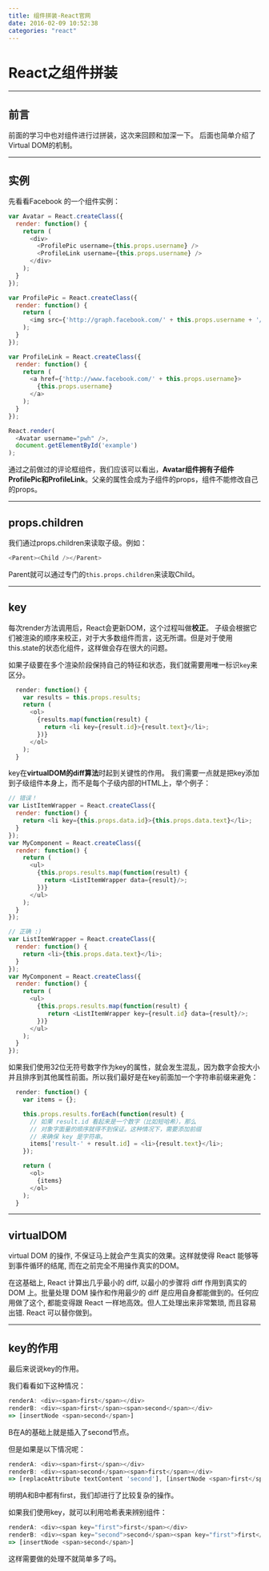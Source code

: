 ```yaml
---
title: 组件拼装-React官网
date: 2016-02-09 10:52:38
categories: "react"
---
```

# React之组件拼装


---

## **前言**

前面的学习中也对组件进行过拼装，这次来回顾和加深一下。
后面也简单介绍了Virtual DOM的机制。

---

## **实例**

先看看Facebook 的一个组件实例：

``` javascript
var Avatar = React.createClass({
  render: function() {
    return (
      <div>
        <ProfilePic username={this.props.username} />
        <ProfileLink username={this.props.username} />
      </div>
    );
  }
});

var ProfilePic = React.createClass({
  render: function() {
    return (
      <img src={'http://graph.facebook.com/' + this.props.username + '/picture'} />
    );
  }
});

var ProfileLink = React.createClass({
  render: function() {
    return (
      <a href={'http://www.facebook.com/' + this.props.username}>
        {this.props.username}
      </a>
    );
  }
});

React.render(
  <Avatar username="pwh" />,
  document.getElementById('example')
);

```

通过之前做过的评论框组件，我们应该可以看出，**Avatar组件拥有子组件ProfilePic和ProfileLink**。父亲的属性会成为子组件的props，组件不能修改自己的props。

---
## **props.children**

我们通过props.children来读取子级。例如：

``` javascript
<Parent><Child /></Parent>
```

Parent就可以通过专门的`this.props.children`来读取Child。

---

## **key**

每次render方法调用后，React会更新DOM，这个过程叫做**校正**。
子级会根据它们被渲染的顺序来校正，对于大多数组件而言，这无所谓。但是对于使用this.state的状态化组件，这样做会存在很大的问题。

如果子级要在多个渲染阶段保持自己的特征和状态，我们就需要用唯一标识`key`来区分。

``` javascript
  render: function() {
    var results = this.props.results;
    return (
      <ol>
        {results.map(function(result) {
          return <li key={result.id}>{result.text}</li>;
        })}
      </ol>
    );
  }
```

key在**virtualDOM的diff算法**时起到关键性的作用。
我们需要一点就是把key添加到子级组件本身上，而不是每个子级内部的HTML上，举个例子：

``` javascript
// 错误！
var ListItemWrapper = React.createClass({
  render: function() {
    return <li key={this.props.data.id}>{this.props.data.text}</li>;
  }
});
var MyComponent = React.createClass({
  render: function() {
    return (
      <ul>
        {this.props.results.map(function(result) {
          return <ListItemWrapper data={result}/>;
        })}
      </ul>
    );
  }
});

// 正确 :)
var ListItemWrapper = React.createClass({
  render: function() {
    return <li>{this.props.data.text}</li>;
  }
});
var MyComponent = React.createClass({
  render: function() {
    return (
      <ul>
        {this.props.results.map(function(result) {
           return <ListItemWrapper key={result.id} data={result}/>;
        })}
      </ul>
    );
  }
});
```

如果我们使用32位无符号数字作为key的属性，就会发生混乱，因为数字会按大小并且排序到其他属性前面。所以我们最好是在key前面加一个字符串前缀来避免：

``` javascript
  render: function() {
    var items = {};

    this.props.results.forEach(function(result) {
      // 如果 result.id 看起来是一个数字（比如短哈希），那么
      // 对象字面量的顺序就得不到保证。这种情况下，需要添加前缀
      // 来确保 key 是字符串。
      items['result-' + result.id] = <li>{result.text}</li>;
    });

    return (
      <ol>
        {items}
      </ol>
    );
  }
```
  
  
---

## **virtualDOM**

virtual DOM 的操作, 不保证马上就会产生真实的效果。这样就使得 React 能够等到事件循环的结尾, 而在之前完全不用操作真实的DOM。

在这基础上, React 计算出几乎最小的 diff, 以最小的步骤将 diff 作用到真实的 DOM 上。批量处理 DOM 操作和作用最少的 diff 是应用自身都能做到的。任何应用做了这个, 都能变得跟 React 一样地高效。但人工处理出来非常繁琐, 而且容易出错. React 可以替你做到。

---
## **key的作用**

最后来说说key的作用。

我们看看如下这种情况：

``` javascript
renderA: <div><span>first</span></div>
renderB: <div><span>first</span><span>second</span></div>
=> [insertNode <span>second</span>]
```

B在A的基础上就是插入了second节点。

但是如果是以下情况呢：

``` javascript
renderA: <div><span>first</span></div>
renderB: <div><span>second</span><span>first</span></div>
=> [replaceAttribute textContent 'second'], [insertNode <span>first</span>]
```

明明A和B中都有first，我们却进行了比较复杂的操作。

如果我们使用key，就可以利用哈希表来辨别组件：
``` javascript
renderA: <div><span key="first">first</span></div>
renderB: <div><span key="second">second</span><span key="first">first</span></div>
=> [insertNode <span>second</span>]
```

这样需要做的处理不就简单多了吗。

